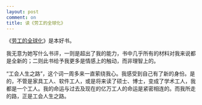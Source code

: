 ```yaml
---
layout: post
comment: on
title: 读《劳工的全球化》
---
```


《[劳工的全球化](https://github.com/cnpolitics/lwodf)》是本好书。

<!--excerpt-->

我无意为她写什么书评，一则是超出了我的能力，书中几乎所有的材料对我来说都是全新的；二则此书给予我更多是情感上的触动，而非理智上的。

“工会人生之路”，这个词一周多来一直萦绕我心。我感受到自己有了新的身份。是的，不管是家具工人、软件工人，或是将来读了硕士、博士，变成了学术工人，我都是一个工人。我的命运与过去及现在的亿万工人的命运是紧密相连的。而我所走的路，正是工会人生之路。
